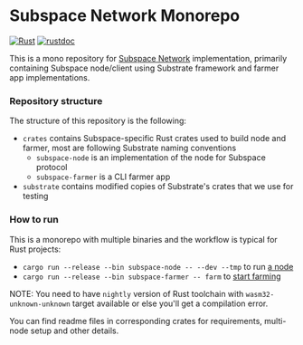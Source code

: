 # Subspace Network Monorepo

[![Rust](https://github.com/subspace/subspace/actions/workflows/rust.yaml/badge.svg)](https://github.com/subspace/subspace/actions/workflows/rust.yaml)
[![rustdoc](https://github.com/subspace/subspace/actions/workflows/rustdoc.yml/badge.svg)](https://subspace.github.io/subspace)

This is a mono repository for [Subspace Network](https://www.subspace.network/) implementation, primarily containing
Subspace node/client using Substrate framework and farmer app implementations.

### Repository structure

The structure of this repository is the following:

- `crates` contains Subspace-specific Rust crates used to build node and farmer, most are following Substrate naming conventions
  - `subspace-node` is an implementation of the node for Subspace protocol
  - `subspace-farmer` is a CLI farmer app
- `substrate` contains modified copies of Substrate's crates that we use for testing

### How to run

This is a monorepo with multiple binaries and the workflow is typical for Rust projects:

- `cargo run --release --bin subspace-node -- --dev --tmp` to run [a node](crates/subspace-node)
- `cargo run --release --bin subspace-farmer -- farm` to [start farming](crates/subspace-farmer#start-the-farmer)

NOTE: You need to have `nightly` version of Rust toolchain with `wasm32-unknown-unknown` target available or else you'll get a compilation error.

You can find readme files in corresponding crates for requirements, multi-node setup and other details.
